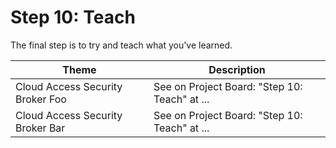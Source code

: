 # Step 10: Teach

The final step is to try and teach what you've learned.

| Theme | Description |
| -- | -- |
| Cloud Access Security Broker Foo | See on Project Board: "Step 10: Teach" at ... |
| Cloud Access Security Broker Bar | See on Project Board: "Step 10: Teach" at ... |
